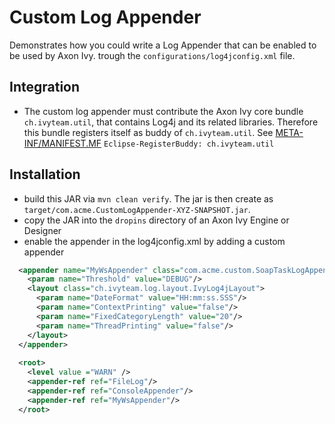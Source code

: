 # Custom Log Appender
Demonstrates how you could write a Log Appender that can be enabled to be used by Axon Ivy. trough the `configurations/log4jconfig.xml` file.

## Integration
- The custom log appender must contribute the Axon Ivy core bundle `ch.ivyteam.util`, that contains Log4j and its related libraries. Therefore this bundle registers itself as buddy of `ch.ivyteam.util`. See [META-INF/MANIFEST.MF](https://github.com/ivy-samples/tomcatValve/blob/master/CustomLogAppender/META-INF/MANIFEST.MF) `Eclipse-RegisterBuddy: ch.ivyteam.util`

## Installation
- build this JAR via `mvn clean verify`. The jar is then create as `target/com.acme.CustomLogAppender-XYZ-SNAPSHOT.jar`.
- copy the JAR into the `dropins` directory of an Axon Ivy Engine or Designer
- enable the appender in the log4jconfig.xml by adding a custom appender
```xml
  <appender name="MyWsAppender" class="com.acme.custom.SoapTaskLogAppender">
    <param name="Threshold" value="DEBUG"/>
    <layout class="ch.ivyteam.log.layout.IvyLog4jLayout">
      <param name="DateFormat" value="HH:mm:ss.SSS"/>
      <param name="ContextPrinting" value="false"/>
      <param name="FixedCategoryLength" value="20"/>
      <param name="ThreadPrinting" value="false"/>
    </layout>
  </appender>
  
  <root> 
    <level value ="WARN" /> 
    <appender-ref ref="FileLog"/> 
    <appender-ref ref="ConsoleAppender"/> 
    <appender-ref ref="MyWsAppender"/>
  </root>
```
